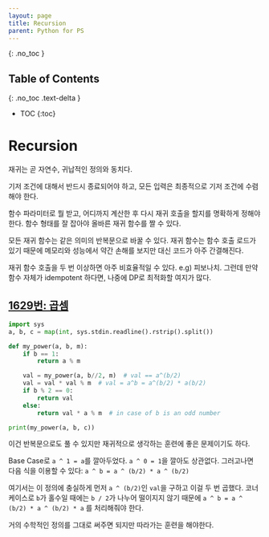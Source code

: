 ```yaml
---
layout: page
title: Recursion
parent: Python for PS
---
```


{: .no_toc }
## Table of Contents
{: .no_toc .text-delta }
- TOC
{:toc}

# Recursion
 재귀는 곧 자연수, 귀납적인 정의와 동치다.

 기저 조건에 대해서 반드시 종료되어야 하고, 모든 입력은 최종적으로
 기저 조건에 수렴해야 한다.

 함수 파라미터로 뭘 받고, 어디까지 계산한 후 다시 재귀 호출을 할지를
 명확하게 정해야 한다. 함수 형태를 잘 잡아야 올바른 재귀 함수를 짤 수
 있다.

 모든 재귀 함수는 같은 의미의 반복문으로 바꿀 수 있다. 재귀 함수는
 함수 호출 로드가 있기 때문에 메모리와 성능에서 약간 손해를 보지만
 대신 코드가 아주 간결해진다.

 재귀 함수 호출을 두 번 이상하면 아주 비효율적일 수 있다. e.g)
 피보나치. 그런데 만약 함수 자체가 idempotent 하다면, 나중에 DP로
 최적화할 여지가 많다.

## [1629번: 곱셈](https://www.acmicpc.net/problem/1629)

```python
import sys
a, b, c = map(int, sys.stdin.readline().rstrip().split())

def my_power(a, b, m):
    if b == 1:
        return a % m

    val = my_power(a, b//2, m)  # val == a^(b/2)
    val = val * val % m  # val = a^b = a^(b/2) * a(b/2)
    if b % 2 == 0:
        return val
    else:
        return val * a % m  # in case of b is an odd number

print(my_power(a, b, c))
```

 이건 반복문으로도 풀 수 있지만 재귀적으로 생각하는 훈련에 좋은
 문제이기도 하다.

 Base Case로 `a ^ 1 = a`를 깔아두었다. `a ^ 0 = 1`을 깔아도
 상관없다. 그러고나면 다음 식을 이용할 수 있다: `a ^ b = a ^ (b/2) * a
 ^ (b/2)`

 여기서는 이 정의에 충실하게 먼저 `a ^ (b/2)`인 `val`을 구하고 이걸 두
 번 곱했다. 코너 케이스로 `b`가 홀수일 때에는 `b / 2`가 나누어
 떨이지지 않기 때문에 `a ^ b = a ^ (b/2) * a ^ (b/2) * a` 를
 처리해줘야 한다.

 거의 수학적인 정의를 그대로 써주면 되지만 따라가는 훈련을 해야한다.
